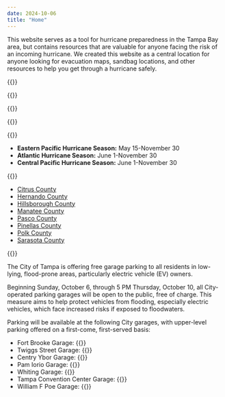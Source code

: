 ```yaml
---
date: 2024-10-06
title: "Home"
---
```


This website serves as a tool for hurricane preparedness in the Tampa Bay area, but contains resources
that are valuable for anyone facing the risk of an incoming hurricane. We created this website as a central location for anyone looking for evacuation maps, sandbag locations, and other resources to help you get through a hurricane safely.

{{<divider-title title="Live Hurricane Tracker " align="left">}}

{{<youtube wt6SIE7BXS8>}}

{{<divider-title title="Live Weather Map" align="left">}}

{{<windy-map>}}

{{<divider-title title="Hurricane Seasons" align="left">}}

- **Eastern Pacific Hurricane Season:** May 15-November 30
- **Atlantic Hurricane Season:** June 1-November 30
- **Central Pacific Hurricane Season:** June 1-November 30

{{<divider-title title="View Resources by County" align="left">}}

- [Citrus County](/county/citrus-county)
- [Hernando County](/county/hernando-county)
- [Hillsborough County](/county/hillsborough-county)
- [Manatee County](/county/Manatee-county)
- [Pasco County](/county/pasco-county)
- [Pinellas County](/county/pinellas-county)
- [Polk County](/county/polk-county)
- [Sarasota County](/county/sarasota-county)

{{<divider-title title="Free Parking" align="left">}}

The City of Tampa is offering free garage parking to all residents in low-lying, flood-prone areas, particularly electric vehicle (EV) owners.

Beginning Sunday, October 6, through 5 PM Thursday, October 10, all City-operated parking garages will be open to the public, free of charge. This measure aims to help protect vehicles from flooding, especially electric vehicles, which face increased risks if exposed to floodwaters.

Parking will be available at the following City garages, with upper-level parking offered on a first-come, first-served basis:

- Fort Brooke Garage: {{<directions-link address="107 N. Franklin St.">}}
- Twiggs Street Garage: {{<directions-link address="901 E. Twiggs St.">}}
- Centry Ybor Garage: {{<directions-link address="1500 E. 5th Ave.">}}
- Pam Iorio Garage: {{<directions-link address="301 Channelside Dr.">}}
- Whiting Garage: {{<directions-link address="118 S Florida Ave">}}
- Tampa Convention Center Garage: {{<directions-link address="141 E. Brorein St.">}}
- William F Poe Garage: {{<directions-link address="802 N. Ashley Dr.">}}
